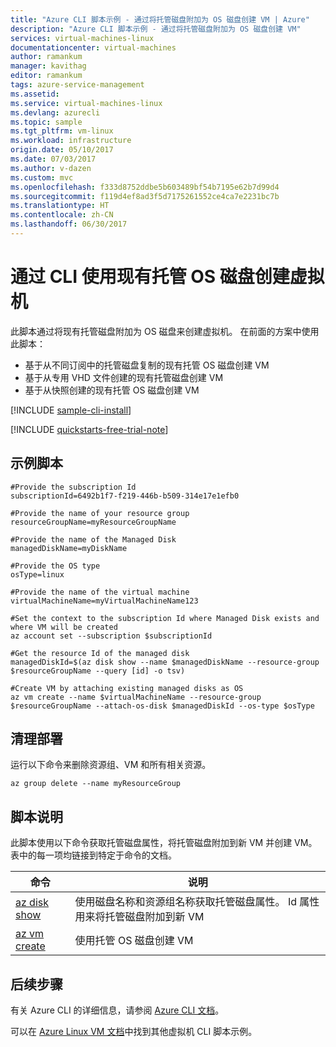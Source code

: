 ```yaml
---
title: "Azure CLI 脚本示例 - 通过将托管磁盘附加为 OS 磁盘创建 VM | Azure"
description: "Azure CLI 脚本示例 - 通过将托管磁盘附加为 OS 磁盘创建 VM"
services: virtual-machines-linux
documentationcenter: virtual-machines
author: ramankum
manager: kavithag
editor: ramankum
tags: azure-service-management
ms.assetid: 
ms.service: virtual-machines-linux
ms.devlang: azurecli
ms.topic: sample
ms.tgt_pltfrm: vm-linux
ms.workload: infrastructure
origin.date: 05/10/2017
ms.date: 07/03/2017
ms.author: v-dazen
ms.custom: mvc
ms.openlocfilehash: f333d8752ddbe5b603489bf54b7195e62b7d99d4
ms.sourcegitcommit: f119d4ef8ad3f5d7175261552ce4ca7e2231bc7b
ms.translationtype: HT
ms.contentlocale: zh-CN
ms.lasthandoff: 06/30/2017
---
```

# 通过 CLI 使用现有托管 OS 磁盘创建虚拟机
<a id="create-a-virtual-machine-using-an-existing-managed-os-disk-with-cli" class="xliff"></a>

此脚本通过将现有托管磁盘附加为 OS 磁盘来创建虚拟机。 在前面的方案中使用此脚本：
* 基于从不同订阅中的托管磁盘复制的现有托管 OS 磁盘创建 VM
* 基于从专用 VHD 文件创建的现有托管磁盘创建 VM 
* 基于从快照创建的现有托管 OS 磁盘创建 VM 

[!INCLUDE [sample-cli-install](../../../includes/sample-cli-install.md)]

[!INCLUDE [quickstarts-free-trial-note](../../../includes/quickstarts-free-trial-note.md)]

## 示例脚本
<a id="sample-script" class="xliff"></a>

```azurecli
#Provide the subscription Id
subscriptionId=6492b1f7-f219-446b-b509-314e17e1efb0

#Provide the name of your resource group
resourceGroupName=myResourceGroupName

#Provide the name of the Managed Disk
managedDiskName=myDiskName

#Provide the OS type
osType=linux

#Provide the name of the virtual machine
virtualMachineName=myVirtualMachineName123

#Set the context to the subscription Id where Managed Disk exists and where VM will be created
az account set --subscription $subscriptionId

#Get the resource Id of the managed disk
managedDiskId=$(az disk show --name $managedDiskName --resource-group $resourceGroupName --query [id] -o tsv)

#Create VM by attaching existing managed disks as OS
az vm create --name $virtualMachineName --resource-group $resourceGroupName --attach-os-disk $managedDiskId --os-type $osType

```

## 清理部署
<a id="clean-up-deployment" class="xliff"></a> 

运行以下命令来删除资源组、VM 和所有相关资源。

```azurecli 
az group delete --name myResourceGroup
```

## 脚本说明
<a id="script-explanation" class="xliff"></a>

此脚本使用以下命令获取托管磁盘属性，将托管磁盘附加到新 VM 并创建 VM。 表中的每一项均链接到特定于命令的文档。

| 命令 | 说明 |
|---|---|
| [az disk show](https://docs.microsoft.com/cli/azure/disk#show) | 使用磁盘名称和资源组名称获取托管磁盘属性。 Id 属性用来将托管磁盘附加到新 VM |
| [az vm create](https://docs.microsoft.com/cli/azure/vm#create) | 使用托管 OS 磁盘创建 VM |
## 后续步骤
<a id="next-steps" class="xliff"></a>

有关 Azure CLI 的详细信息，请参阅 [Azure CLI 文档](https://docs.microsoft.com/cli/azure/overview)。

可以在 [Azure Linux VM 文档](../linux/cli-samples.md?toc=%2fvirtual-machines%2flinux%2ftoc.json)中找到其他虚拟机 CLI 脚本示例。